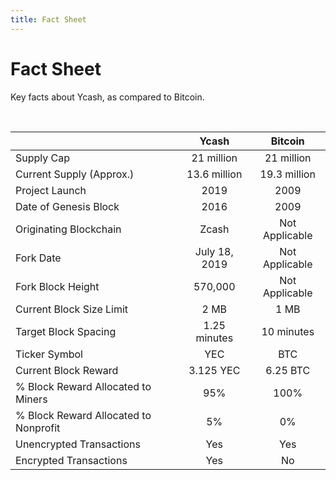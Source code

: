 ```yaml
---
title: Fact Sheet
---
```


# Fact Sheet

Key facts about Ycash, as compared to Bitcoin.

<br/>

|             | Ycash | Bitcoin |
| :---------- | :-----: | :-------: |
| Supply Cap | 21 million | 21 million |
| Current Supply (Approx.) | 13.6 million | 19.3 million |
| Project Launch | 2019 | 2009 |
| Date of Genesis Block | 2016 | 2009 |
| Originating Blockchain | Zcash | Not Applicable |
| Fork Date | July 18, 2019 | Not Applicable | 
| Fork Block Height | 570,000 | Not Applicable |  
| Current Block Size Limit | 2 MB | 1 MB |
| Target Block Spacing | 1.25 minutes | 10 minutes |
| Ticker Symbol | YEC | BTC |
| Current Block Reward | 3.125 YEC | 6.25 BTC |
| % Block Reward Allocated to Miners | 95% | 100% |
| % Block Reward Allocated to Nonprofit | 5% | 0% |
| Unencrypted Transactions | Yes | Yes |
| Encrypted Transactions | Yes | No |